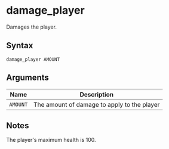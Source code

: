 # damage_player

Damages the player.

## Syntax

```
damage_player AMOUNT
```

## Arguments

| Name     | Description                                 |
| -------- | ------------------------------------------- |
| `AMOUNT` | The amount of damage to apply to the player |

## Notes

The player's maximum health is 100.
